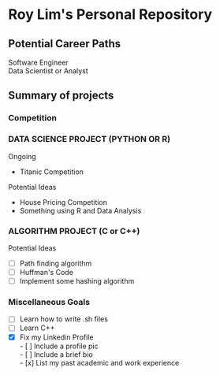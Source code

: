 # Roy Lim's Personal Repository

## Potential Career Paths

Software Engineer  
Data Scientist or Analyst

## Summary of projects

### Competition


### DATA SCIENCE PROJECT (PYTHON OR R)

Ongoing

- Titanic Competition
 
Potential Ideas 

- House Pricing Competition
- Something using R and Data Analysis


### ALGORITHM PROJECT (C or C++)

Potential Ideas

- [ ] Path finding algorithm
- [ ] Huffman's Code
- [ ] Implement some hashing algorithm

### Miscellaneous Goals

- [ ] Learn how to write .sh files
- [ ] Learn C++
- [x] Fix my Linkedin Profile  
      - [ ] Include a profile pic  
      - [ ] Include a brief bio  
      - [x] List my past academic and work experience  
